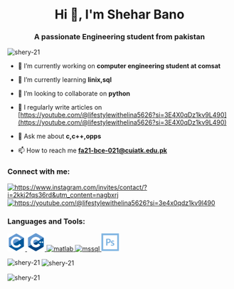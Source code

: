<h1 align="center">Hi 👋, I'm Shehar Bano</h1>
<h3 align="center">A passionate Engineering student from pakistan</h3>

<p align="left"> <img src="https://komarev.com/ghpvc/?username=shery-21&label=Profile%20views&color=0e75b6&style=flat" alt="shery-21" /> </p>

- 🔭 I’m currently working on **computer engineering student at comsat**

- 🌱 I’m currently learning **linix,sql**

- 👯 I’m looking to collaborate on **python**

- 📝 I regularly write articles on [https://youtube.com/@lifestylewithelina5626?si=3E4X0qDz1kv9L490](https://youtube.com/@lifestylewithelina5626?si=3E4X0qDz1kv9L490)

- 💬 Ask me about **c,c++,opps**

- 📫 How to reach me **fa21-bce-021@cuiatk.edu.pk**

<h3 align="left">Connect with me:</h3>
<p align="left">
<a href="https://instagram.com/https://www.instagram.com/invites/contact/?i=2kkj2fqs36rd&utm_content=nagbxrj" target="blank"><img align="center" src="https://raw.githubusercontent.com/rahuldkjain/github-profile-readme-generator/master/src/images/icons/Social/instagram.svg" alt="https://www.instagram.com/invites/contact/?i=2kkj2fqs36rd&utm_content=nagbxrj" height="30" width="40" /></a>
<a href="https://www.youtube.com/c/https://youtube.com/@lifestylewithelina5626?si=3e4x0qdz1kv9l490" target="blank"><img align="center" src="https://raw.githubusercontent.com/rahuldkjain/github-profile-readme-generator/master/src/images/icons/Social/youtube.svg" alt="https://youtube.com/@lifestylewithelina5626?si=3e4x0qdz1kv9l490" height="30" width="40" /></a>
</p>

<h3 align="left">Languages and Tools:</h3>
<p align="left"> <a href="https://www.cprogramming.com/" target="_blank" rel="noreferrer"> <img src="https://raw.githubusercontent.com/devicons/devicon/master/icons/c/c-original.svg" alt="c" width="40" height="40"/> </a> <a href="https://www.w3schools.com/cpp/" target="_blank" rel="noreferrer"> <img src="https://raw.githubusercontent.com/devicons/devicon/master/icons/cplusplus/cplusplus-original.svg" alt="cplusplus" width="40" height="40"/> </a> <a href="https://www.mathworks.com/" target="_blank" rel="noreferrer"> <img src="https://upload.wikimedia.org/wikipedia/commons/2/21/Matlab_Logo.png" alt="matlab" width="40" height="40"/> </a> <a href="https://www.microsoft.com/en-us/sql-server" target="_blank" rel="noreferrer"> <img src="https://www.svgrepo.com/show/303229/microsoft-sql-server-logo.svg" alt="mssql" width="40" height="40"/> </a> <a href="https://www.photoshop.com/en" target="_blank" rel="noreferrer"> <img src="https://raw.githubusercontent.com/devicons/devicon/master/icons/photoshop/photoshop-line.svg" alt="photoshop" width="40" height="40"/> </a> </p>

<p><img align="left" src="https://github-readme-stats.vercel.app/api/top-langs?username=shery-21&show_icons=true&locale=en&layout=compact" alt="shery-21" /></p>

<p>&nbsp;<img align="center" src="https://github-readme-stats.vercel.app/api?username=shery-21&show_icons=true&locale=en" alt="shery-21" /></p>

<p><img align="center" src="https://github-readme-streak-stats.herokuapp.com/?user=shery-21&" alt="shery-21" /></p>
